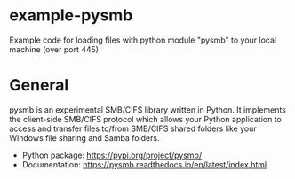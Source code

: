 # example-pysmb
Example code for loading files with python module "pysmb" to your local machine (over port 445)

# General
pysmb is an experimental SMB/CIFS library written in Python. It implements the client-side SMB/CIFS protocol which allows your Python application to access and transfer files to/from SMB/CIFS shared folders like your Windows file sharing and Samba folders.

* Python package: https://pypi.org/project/pysmb/
* Documentation: https://pysmb.readthedocs.io/en/latest/index.html
